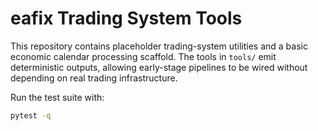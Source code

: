 # eafix Trading System Tools

This repository contains placeholder trading-system utilities and a basic economic
calendar processing scaffold. The tools in `tools/` emit deterministic outputs,
allowing early-stage pipelines to be wired without depending on real trading
infrastructure.

Run the test suite with:

```bash
pytest -q
```
